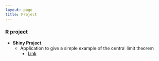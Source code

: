 ```yaml
---
layout: page
title: Project
---
```


### R project
- **Shiny Project** 
  -  Application to give a simple example of the central limit theorem
      -  [Link](https://sangaj.shinyapps.io/clt_proof_in_histogram/)

